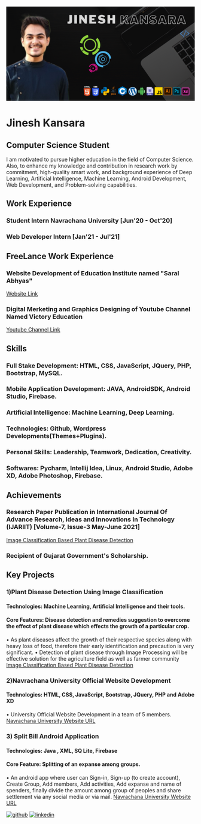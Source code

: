 ![Student ](https://github.com/jinesh511/jinesh511/blob/main/Jinesh.png)

# Jinesh Kansara
## Computer Science Student

I am motivated to pursue higher education in the field of Computer Science. Also, to enhance my knowledge and contribution in research work by commitment, high-quality smart work, and background experience of Deep Learning, Artificial Intelligence, Machine Learning, Android Development, Web Development, and Problem-solving capabilities.

## Work Experience
### Student Intern Navrachana University [Jun'20 - Oct'20]
### Web Developer Intern [Jan'21 - Jul'21]

## FreeLance Work Experience
### Website Development of Education Institute named "Saral Abhyas" 
[Website Link](https://saralabhyas.com/)
### Digital Merketing and Graphics Designing of Youtube Channel Named Victory Education
[Youtube Channel Link](https://www.youtube.com/results?search_query=victory+education)

## Skills 
### Full Stake Development: HTML, CSS, JavaScript, JQuery, PHP, Bootstrap, MySQL.
### Mobile Application Development: JAVA, AndroidSDK, Android Studio, Firebase.
### Artificial Intelligence: Machine Learning, Deep Learning.
### Technologies: Github, Wordpress Developments(Themes+Plugins).
### Personal Skills: Leadership, Teamwork, Dedication, Creativity.
### Softwares: Pycharm, Intellij Idea, Linux, Android Studio, Adobe XD, Adobe Photoshop, Firebase.

##  Achievements
### Research Paper Publication in International Journal Of Advance Research, Ideas and Innovations In Technology (IJARIIT) [Volume-7, Issue-3 May-June 2021]
[Image Classification Based Plant Disease Detection](https://www.ijariit.com/manuscript/image-classification-based-plant-disease-detection/)
### Recipient of Gujarat Government's Scholarship.

## Key Projects

### 1)Plant Disease Detection Using Image Classification
#### Technologies: Machine Learning, Artificial Intelligence and their tools.
#### Core Features: Disease detection and remedies suggestion to overcome the effect of plant disease which effects the growth of a particular crop.
•	As plant diseases affect the growth of their respective species along with heavy loss of food, therefore their early identification and precaution is very significant.
•	Detection of plant disease through Image Processing will be effective solution for the agriculture field as well as farmer community
[Image Classification Based Plant Disease Detection](https://github.com/jinesh511/AgroSpect-GUI)

### 2)Navrachana University Official Website Development 
#### Technologies: HTML, CSS, JavaScript, Bootstrap, JQuery, PHP and Adobe XD
•	University Official Website Development in a team of 5 members.
[Navrachana University Website URL]( https://jinesh511.github.io/nuv-website/)

### 3) Split Bill Android Application 
#### Technologies: Java , XML, SQ Lite, Firebase
#### Core Feature: Splitting of an expanse among groups.
•	An android app where user can Sign-in, Sign-up (to create account), Create Group, Add members, Add activities, Add expanse and name of spenders, finally divide the amount among group of peoples and share settlement via any social media or via mail.
[Navrachana University Website URL]( https://github.com/jinesh511/Finance_Financer)


[<img src='https://cdn.jsdelivr.net/npm/simple-icons@3.0.1/icons/github.svg' alt='github' height='40'>](https://github.com/jinesh511) 
[<img src='https://cdn.jsdelivr.net/npm/simple-icons@3.0.1/icons/linkedin.svg' alt='linkedin' height='40'>](https://www.linkedin.com/in/jinesh-3300/)  




